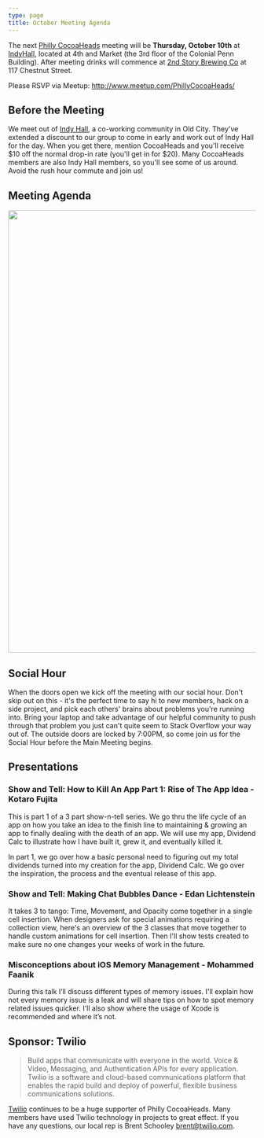 ```yaml
---
type: page
title: October Meeting Agenda
---
```


The next [Philly CocoaHeads][PC] meeting will be **Thursday, October 10th** at [IndyHall][IndyHall], located at 4th and Market (the 3rd floor of the Colonial Penn Building). After meeting drinks will commence at [2nd Story Brewing Co][2nd Story Brewing Co] at 117 Chestnut Street.

[PC]:http://phillycocoa.org
[IndyHall]:https://www.indyhall.org/
[2nd Story Brewing Co]:http://www.2ndstorybrewing.com

Please RSVP via Meetup: <http://www.meetup.com/PhillyCocoaHeads/>

## Before the Meeting
We meet out of <a href="https://www.indyhall.org">Indy Hall</a>, a co-working community in Old City. They've extended a discount to our group to come in early and work out of Indy Hall for the day. When you get there, mention CocoaHeads and you'll receive $10 off the normal drop-in rate (you'll get in for $20). Many CocoaHeads members are also Indy Hall members, so you'll see some of us around. Avoid the rush hour commute and join us!

## Meeting Agenda

<p><img src="/images/agenda.png" width="900px"/></p>

## Social Hour
When the doors open we kick off the meeting with our social hour. Don't skip out on this - it's the perfect time to say hi to new members, hack on a side project, and pick each others' brains about problems you're running into. Bring your laptop and take advantage of our helpful community to push through that problem you just can't quite seem to Stack Overflow your way out of. The outside doors are locked by 7:00PM, so come join us for the Social Hour before the Main Meeting begins.

## Presentations
### Show and Tell: How to Kill An App Part 1: Rise of The App Idea - Kotaro Fujita
This is part 1 of a 3 part show-n-tell series. We go thru the life cycle of an app on how you take an idea to the finish line to maintaining & growing an app to finally dealing with the death of an app. We will use my app, Dividend Calc to illustrate how I have built it, grew it, and eventually killed it.

In part 1, we go over how a basic personal need to figuring out my total dividends turned into my creation for the app, Dividend Calc. We go over the inspiration, the process and the eventual release of this app.

### Show and Tell: Making Chat Bubbles Dance - Edan Lichtenstein
It takes 3 to tango: Time, Movement, and Opacity come together in a single cell insertion. When designers ask for special animations requiring a collection view, here's an overview of the 3 classes that move together to handle custom animations for cell insertion. Then I'll show tests created to make sure no one changes your weeks of work in the future.

### Misconceptions about iOS Memory Management - Mohammed Faanik
During this talk I’ll discuss different types of memory issues. I'll explain how not every memory issue is a leak and will share tips on how to spot memory related issues quicker. I'll also show where the usage of Xcode is recommended and where it’s not.

## Sponsor: Twilio

> Build apps that communicate with everyone in the world. Voice & Video, Messaging, and Authentication APIs for every application. Twilio is a software and cloud-based communications platform that enables the rapid build and deploy of powerful, flexible business communications solutions.

[Twilio](http://www.twilio.com) continues to be a huge supporter of Philly CocoaHeads. Many members have used Twilio technology in projects to great effect. If you have any questions, our local rep is Brent Schooley <brent@twilio.com>.
